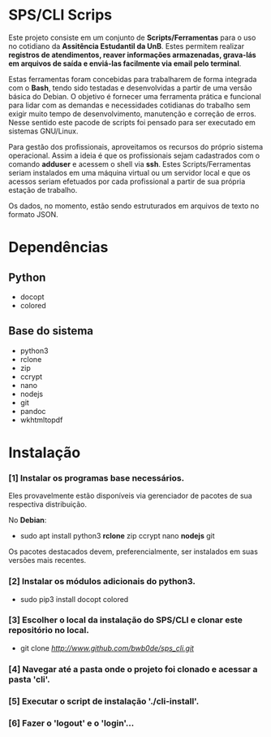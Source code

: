 # SPS/CLI Scrips #

Este projeto consiste em um conjunto de **Scripts/Ferramentas** para o uso no cotidiano da **Assitência Estudantil da UnB**. Estes permitem realizar **registros de atendimentos, reaver informações armazenadas, grava-lás em arquivos de saída e enviá-las facilmente via email pelo terminal**.

Estas ferramentas foram concebidas para trabalharem de forma integrada com o **Bash**, tendo sido testadas e desenvolvidas a partir de uma versão básica do Debian. O objetivo é fornecer uma ferramenta prática e funcional para lidar com as demandas e necessidades cotidianas do trabalho sem exigir muito tempo de desenvolvimento, manutenção e correção de erros. Nesse sentido este pacode de scripts foi pensado para ser executado em sistemas GNU/Linux.

Para gestão dos profissionais, aproveitamos os recursos do próprio sistema operacional. Assim a ideia é que os profissionais sejam cadastrados com o comando **adduser** e acessem o shell via **ssh**. Estes Scripts/Ferramentas seriam instalados em uma máquina virtual ou um servidor local e que os acessos seriam efetuados por cada profissional a partir de sua própria estação de trabalho.

Os dados, no momento, estão sendo estruturados em arquivos de texto no formato JSON.

# Dependências #

## Python ##

- docopt
- colored

## Base do sistema ##

- python3
- rclone
- zip
- ccrypt
- nano
- nodejs
- git
- pandoc
- wkhtmltopdf

# Instalação #

### [1] Instalar os programas base necessários.
Eles provavelmente estão disponíveis via gerenciador de pacotes de sua respectiva distribuição.

No **Debian**:

- sudo apt install python3 **rclone** zip ccrypt nano **nodejs** git

Os pacotes destacados devem, preferencialmente, ser instalados em suas versões mais recentes.

### [2] Instalar os módulos adicionais do python3.

- sudo pip3 install docopt colored

### [3] Escolher o local da instalação do SPS/CLI e clonar este repositório no local.

- git clone *http://www.github.com/bwb0de/sps_cli.git*

### [4] Navegar até a pasta onde o projeto foi clonado e acessar a pasta 'cli'.

### [5] Executar o script de instalação './cli-install'.

### [6] Fazer o 'logout' e o 'login'...